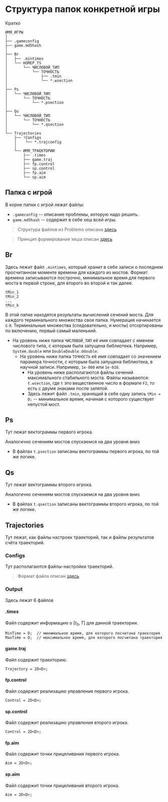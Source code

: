 # Структура папок конкретной игры

Кратко
```
ИМЯ_ИГРЫ
│
├── .gameconfig
├── game.md5hash
│
├── Br
│   ├── .mintimes
│   └── НОМЕР_TS
│       └── ЧИСЛОВОЙ_ТИП
│           └── ТОЧНОСТЬ
│               ├── .tmin
│               └── *.wsection
│
├── Ps
│   └── ЧИСЛОВОЙ_ТИП
│       └── ТОЧНОСТЬ
│           └── *.psection
│
├── Qs
│   └── ЧИСЛОВОЙ_ТИП
│       └── ТОЧНОСТЬ
│           └── *.qsection
│
└── Trajectories
    ├── !Configs
    │    └── *.trajconfig
    │
    └── ИМЯ_ТРАЕКТОРИИ
        ├── .times
        ├── game.traj
        ├── fp.control
        ├── sp.control
        ├── fp.aim
        └── sp.aim

```

## Папка с игрой

В корне папки с игрой лежат файлы:
 * `.gameconfig` -- описание проблемы, которую надо решить.
 * `game.md5hash` -- содержит в себе хеш всей игры. 
 
> Структура файлов из Problems описана [здесь](IOFormat/ProblemConfig.md)

> Принцип формирования хеша описан [здесь]()

## Br
Здесь лежит файл `.mintimes`, который хранит в себе записи о последнем просчитанном моменте времени для каждого из мостов.
Формат: времена записываются построчно, минимальное время для первого моста в первой строке, для второго во второй и так далее.
```
tMin_1
tMin_2
...
tMin_k
```
В этой папке находятся результаты вычислений сечений моста. Для каждого терминального множества своя папка. Нумерация начинается с `0`. 
Терминальные множества (следовательно, и мосты) отсортированы по включению, первый самый маленький.

* На уровень ниже папка `ЧИСЛОВОЙ_ТИП` её имя совпадает с именем числового типа, с которым была запущена библиотека. Например, `System.double` или `DoubleDouble.ddouble`.
  * На уровень ниже папка `ТОЧНОСТЬ` её имя совпадает со значением парамера точности, с которым была запущена библиотека, в научной записи. Например, `1e-008` или `1e-016`.
    * На уровень ниже располагаются файлы сечений максимального стабильного моста. Файлы называются: `t.wsection`, где `t` это вещественное число в формате `F2`, то есть с двумя знаками после запятой. 
    * Здесь лежит файл `.tmin`, хранящий в себе одну запись `tMin = D;` -- минимальное время, начиная с которого существует непустой мост.

## Ps
Тут лежат вектограммы первого игрока.

Аналогично сечениям мостов спускаемся на два уровня вниз

* В файлах `t.psection` записаны вектограммы первого игрока, по той же логике.

## Qs
Тут лежат вектограммы второго игрока.

Аналогично сечениям мостов спускаемся на два уровня вниз

* В файлах `t.qsection` записаны вектограммы второго игрока, по той же логике.


## Trajectories
Тут лежат, как файлы настроек траекторий, так и файлы результатов счёта траекторий.

### Configs
Тут располагаются файлы-настройки траекторий.

> Формат файла описан [здесь](./IOFormat/TrajectoryConfig.md)

### Output
Здесь лежат 6 файлов

#### .times
Файл содержит информацию о $[t_0, T]$ для данной траектории.
```
MinTime = D;  // минимальное время, для которого посчитана траектория
MaxTime = D;  // максимальное время, для которого посчитана траектория
```

#### game.traj
Файл содержит траекторию.
```
Trajectory = 2D<D>;
```

#### fp.control
Файл содержит реализацию управления первого игрока.
```
Control = 2D<D>;
```

#### sp.control
Файл содержит реализацию управления второго игрока.
```
Control = 2D<D>;
```

#### fp.aim
Файл содержит точки прицеливания первого игрока.
```
Aim = 2D<D>;
```

#### sp.aim
Файл содержит точки прицеливания второго игрока.
```
Aim = 2D<D>;
```